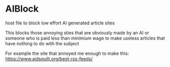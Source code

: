 # AIBlock
host file to block low effort AI generated article sites 

This blocks those annoying sties that are obviously made by an AI or someone who is paid less than minimium wage to make useless articles that have nothing to do with the subject

For example the site that annoyed me enough to make this:
https://www.aidsquilt.org/best-rss-feeds/
